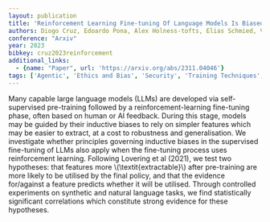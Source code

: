```yaml
---
layout: publication
title: 'Reinforcement Learning Fine-tuning Of Language Models Is Biased Towards More Extractable Features'
authors: Diogo Cruz, Edoardo Pona, Alex Holness-tofts, Elias Schmied, Víctor Abia Alonso, Charlie Griffin, Bogdan-ionut Cirstea
conference: "Arxiv"
year: 2023
bibkey: cruz2023reinforcement
additional_links:
  - {name: "Paper", url: 'https://arxiv.org/abs/2311.04046'}
tags: ['Agentic', 'Ethics and Bias', 'Security', 'Training Techniques', 'Fine-Tuning', 'Reinforcement Learning', 'Pre-Training', 'Pretraining Methods']
---
```

Many capable large language models (LLMs) are developed via self-supervised
pre-training followed by a reinforcement-learning fine-tuning phase, often
based on human or AI feedback. During this stage, models may be guided by their
inductive biases to rely on simpler features which may be easier to extract, at
a cost to robustness and generalisation. We investigate whether principles
governing inductive biases in the supervised fine-tuning of LLMs also apply
when the fine-tuning process uses reinforcement learning. Following Lovering et
al (2021), we test two hypotheses: that features more \\(\textit\{extractable\}\\)
after pre-training are more likely to be utilised by the final policy, and that
the evidence for/against a feature predicts whether it will be utilised.
Through controlled experiments on synthetic and natural language tasks, we find
statistically significant correlations which constitute strong evidence for
these hypotheses.
